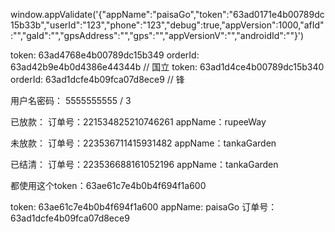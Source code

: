 


window.appValidate('{"appName":"paisaGo","token":"63ad0171e4b00789dc15b33b","userId":"123","phone":"123","debug":true,"appVersion":1000,"afId":"","gaId":"","gpsAddress":"","gps":"","appVersionV":"","androidId":""}')

token: 63ad4768e4b00789dc15b349 orderId: 63ad42b9e4b0d4386e44344b // 国立
token: 63ad1d4ce4b00789dc15b340 orderId: 63ad1dcfe4b09fca07d8ece9  // 锋


用户名密码： 5555555555 / 3



已放款：
订单号：221534825210746261
appName：rupeeWay

未放款：
订单号：223536711415931482
appName：tankaGarden

已结清：
订单号：223536688161052196
appName：tankaGarden

都使用这个token：63ae61c7e4b0b4f694f1a600


token: 63ae61c7e4b0b4f694f1a600
appName: paisaGo
订单号：63ad1dcfe4b09fca07d8ece9